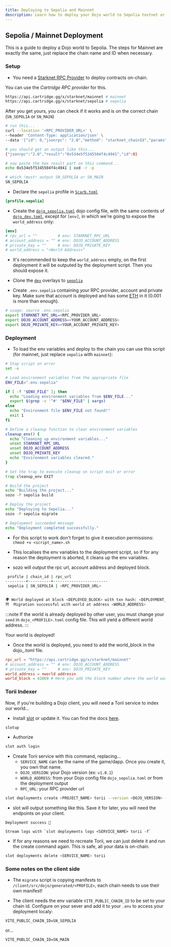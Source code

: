 ```yaml
---
title: Deploying to Sepolia and Mainnet
description: Learn how to deploy your Dojo world to Sepolia testnet or Mainnet, including RPC setup, environment configuration, and Torii indexer deployment.
---
```


## Sepolia / Mainnet Deployment

This is a guide to deploy a Dojo world to Sepolia.
The steps for Mainnet are exactly the same, just replace the chain name and ID when necessary.


### Setup

* You need a [Starknet RPC Provider](https://www.starknet.io/fullnodes-rpc-services/) to deploy contracts on-chain.

You can use the *Cartridge RPC provider* for this.

```sh
https://api.cartridge.gg/x/starknet/mainnet # mainnet
https://api.cartridge.gg/x/starknet/sepolia # sepolia
```


 After you get yours, you can check if it works and is on the correct chain (`SN_SEPOLIA` or `SN_MAIN`)

```sh
# run this...
curl --location '<RPC_PROVIDER_URL>' \
--header 'Content-Type: application/json' \
--data '{"id": 0,"jsonrpc": "2.0","method": "starknet_chainId","params": {}}'

# you should get an output like this...
{"jsonrpc":"2.0","result":"0x534e5f5345504f4c4941","id":0}

# now paste the hex result part on this command... 
echo 0x534e5f5345504f4c4941 | xxd -r -p

# which !must! output SN_SEPOLIA or SN_MAIN
SN_SEPOLIA
```

* Declare the `sepolia` profile in [`Scarb.toml`](https://github.com/rsodre/512karat/blob/main/dojo/Scarb.toml)

```toml
[profile.sepolia]
```

* Create the [`dojo_sepolia.toml`](https://github.com/rsodre/512karat/blob/main/dojo/dojo_sepolia.toml) dojo config file, with the same contents of [`dojo_dev.toml`](https://github.com/rsodre/512karat/blob/main/dojo/dojo_dev.toml), except for `[env]`, in which we're going to expose the `world_address` only:

```toml
[env]
# rpc_url = ""         # env: STARKNET_RPC_URL
# account_address = "" # env: DOJO_ACCOUNT_ADDRESS
# private_key = ""     # env: DOJO_PRIVATE_KEY
# world_address = "<World Address>"
```

* It's recommended to keep the `world_address` empty, on the first deployment it will be outputed by the deployment script. Then you should expose it.

* Clone the [`dev`](https://github.com/rsodre/512karat/blob/main/dojo/overlays/dev/) overlays to [`sepolia`](https://github.com/rsodre/512karat/blob/main/dojo/overlays/sepolia/)

* Create `.env.sepolia` containing your RPC provider, account and private key. Make sure that account is deployed and has some [ETH](https://starknet-faucet.vercel.app) in it (0.001 is more than enough).

```sh
# usage: source .env.sepolia
export STARKNET_RPC_URL=<RPC_PROVIDER_URL>
export DOJO_ACCOUNT_ADDRESS=<YOUR_ACCOUNT_ADDRESS>
export DOJO_PRIVATE_KEY=<YOUR_ACCOUNT_PRIVATE_KEY>
```



### Deployment

* To load the env variables and deploy to the chain you can use this script (for mainnet, just replace `sepolia` with `mainnet`):

```bash
# Stop script on error
set -e

# Load environment variables from the appropriate file
ENV_FILE=".env.sepolia"

if [ -f "$ENV_FILE" ]; then
  echo "Loading environment variables from $ENV_FILE..."
  export $(grep -v '^#' "$ENV_FILE" | xargs)
else
  echo "Environment file $ENV_FILE not found!"
  exit 1
fi

# Define a cleanup function to clear environment variables
cleanup_env() {
  echo "Cleaning up environment variables..."
  unset STARKNET_RPC_URL
  unset DOJO_ACCOUNT_ADDRESS
  unset DOJO_PRIVATE_KEY
  echo "Environment variables cleared."
}

# Set the trap to execute cleanup on script exit or error
trap cleanup_env EXIT

# Build the project
echo "Building the project..."
sozo -P sepolia build

# Deploy the project
echo "Deploying to Sepolia..."
sozo -P sepolia migrate

# Deployment succeeded message
echo "Deployment completed successfully."
```

* For this script to work don't forget to give it execution permissions:
 `chmod +x <script_name>.sh`

* This localises the env variables to the deployment script, so if for any reason the deployment is aborted, it cleans up the env variables.


* sozo will output the rpc url, account address and deployed block.

```sh
 profile | chain_id | rpc_url
---------+----------+------------------------
 sepolia | SN_SEPOLIA | <RPC_PROVIDER_URL>


🌍 World deployed at block <DEPLOYED_BLOCK> with txn hash: <DEPLOYMENT_TXN_HASH>
⛩️  Migration successful with world at address <WORLD_ADDRESS>
```

:::note
If the world is already deployed by other user, you must change your `seed` in `dojo_<PROFILE>.toml` config file.
This will yield a different world address.
:::


Your world is deployed! 

* Once the world is deployed, you need to add the world_block in the dojo_<PROFILE>.toml file.
```toml
rpc_url = "https://api.cartridge.gg/x/starknet/mainnet"  
# account_address = "" # env: DOJO_ACCOUNT_ADDRESS
# private_key = ""     # env: DOJO_PRIVATE_KEY
world_address = <world address>
world_block = 42069 # Here you add the block number where the world was deployed
```

### Torii Indexer

Now, if you're building a Dojo client, you will need a Torii service to index our world...

* Install [slot](https://github.com/cartridge-gg/slot) or update it. You can find the docs [here](https://docs.cartridge.gg/slot/getting-started).

```sh
slotup
```

* Authorize

```sh
slot auth login
```

* Create Torii service with this command, replacing...
  * `SERVICE_NAME` can be the name of the game/dapp. Once you create it, you own that name.
  * `DOJO_VERSION`: your Dojo version (ex: `v1.0.1`)
  * `WORLD_ADDRESS`: from your Dojo config file `dojo_sepolia.toml` or from the deployment output
  * `RPC_URL`: your RPC provider url

```sh
slot deployments create <PROJECT_NAME> torii --version <DOJO_VERSION> --world <WORLD_ADDRESS> --rpc <RPC_URL>
```

* slot will output something like this. Save it for later, you will need the endpoints on your client.

```
Deployment success 🚀

Stream logs with `slot deployments logs <SERVICE_NAME> torii -f`
```

* If for any reasons we need to recreate Torii, we can just delete it and run the create command again. This is safe, all your data is on-chain.

```sh
slot deployments delete <SERVICE_NAME> torii
```

### Some notes on the client side

* The `migrate` script is copying manifests to `/client/src/dojo/generated/<PROFILE>`, each chain needs to use their own manifest!

* The client needs the env variable `VITE_PUBLIC_CHAIN_ID` to be set to your chain id. Configure on your sever and add it to your `.env` to access your deployment localy:


```
VITE_PUBLIC_CHAIN_ID=SN_SEPOLIA
```

or...

```
VITE_PUBLIC_CHAIN_ID=SN_MAIN
```